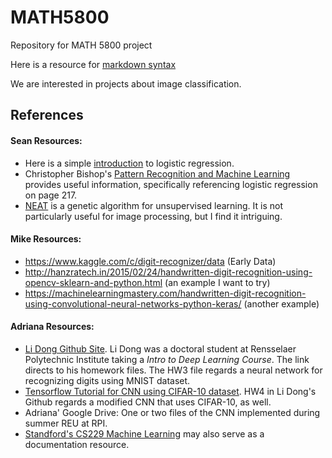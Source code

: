 # MATH5800
Repository for MATH 5800 project

Here is a resource for [markdown syntax](https://github.com/adam-p/markdown-here/wiki/Markdown-Cheatsheet)

We are interested in projects about image classification. 

## References

#### Sean Resources:
- Here is a simple [introduction](https://towardsdatascience.com/logistic-regression-detailed-overview-46c4da4303bc) to logistic regression.
- Christopher Bishop's [Pattern Recognition and Machine Learning](https://www.microsoft.com/en-us/research/uploads/prod/2006/01/Bishop-Pattern-Recognition-and-Machine-Learning-2006.pdf) provides useful information, specifically referencing logistic regression on page 217.
- [NEAT](http://nn.cs.utexas.edu/downloads/papers/stanley.ec02.pdf) is a genetic algorithm for unsupervised learning. It is not particularly useful for image processing, but I find it intriguing.

[comment]: <Talk a bit of Jeremy's initial guidance to use logistic regression; jupyter notebook?>

#### Mike Resources:
- https://www.kaggle.com/c/digit-recognizer/data (Early Data)
- http://hanzratech.in/2015/02/24/handwritten-digit-recognition-using-opencv-sklearn-and-python.html (an example I want to try)
- https://machinelearningmastery.com/handwritten-digit-recognition-using-convolutional-neural-networks-python-keras/ (another example)

#### Adriana Resources:
- [Li Dong Github Site](https://github.com/ldong87/ECSE4965_Deep_Learning). Li Dong was a doctoral student at Rensselaer Polytechnic Institute taking a _Intro to Deep Learning Course_. The link directs to his homework files. The HW3 file regards a neural network for recognizing digits using MNIST dataset.
- [Tensorflow Tutorial for CNN using CIFAR-10 dataset](https://www.tensorflow.org/tutorials/images/cnn). HW4 in Li Dong's Github regards a modified CNN that uses CIFAR-10, as well.
- Adriana' Google Drive: One or two files of the CNN implemented during summer REU at RPI. 
- [Standford's CS229 Machine Learning](http://cs229.stanford.edu/syllabus.html) may also serve as a documentation resource.
